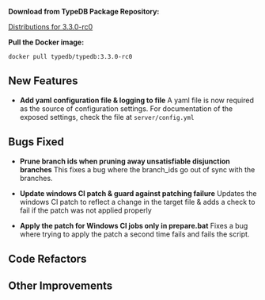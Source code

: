 **Download from TypeDB Package Repository:**

[Distributions for 3.3.0-rc0](https://cloudsmith.io/~typedb/repos/public-release/packages/?q=name%3A%5Etypedb-all+version%3A3.3.0-rc0)

**Pull the Docker image:**

```docker pull typedb/typedb:3.3.0-rc0```


## New Features

- **Add yaml configuration file & logging to file**
  A yaml file is now required as the source of configuration settings.
  For documentation of the exposed settings, check the file at `server/config.yml`


## Bugs Fixed

- **Prune branch ids when pruning away unsatisfiable disjunction branches**
  This fixes a bug where the branch_ids go out of sync with the branches.

- **Update windows CI patch & guard against patching failure**
  Updates the windows CI patch to reflect a change in the target file & adds a check to fail if the patch was not applied properly

- **Apply the patch for Windows CI jobs only in prepare.bat**
  Fixes a bug where trying to apply the patch a second time fails and fails the script.


## Code Refactors


## Other Improvements
  
    
